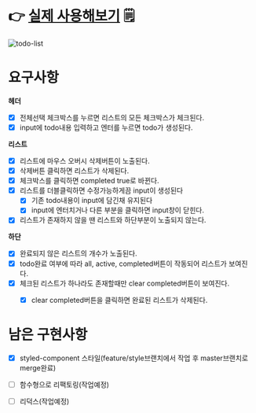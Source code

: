 # 👉 [실제 사용해보기](https://optimistic-bohr-d94ba9.netlify.app/) 🗒

![todo-list](https://user-images.githubusercontent.com/35885674/97123670-381af980-1770-11eb-9ec6-0a61005dae95.gif)


# 요구사항

**헤더**
- [x] 전체선택 체크박스를 누르면 리스트의 모든 체크박스가 체크된다.
- [x] input에 todo내용 입력하고 엔터를 누르면 todo가 생성된다.

**리스트**
- [x] 리스트에 마우스 오버시 삭제버튼이 노출된다.
- [x] 삭제버튼 클릭하면 리스트가 삭제된다.
- [x] 체크박스를 클릭하면 completed true로 바뀐다.
- [x] 리스트를 더블클릭하면 수정가능하게끔 input이 생성된다
    - [x] 기존 todo내용이 input에 담긴채 유지된다
    - [x] input에 엔터치거나 다른 부분을 클릭하면 input창이 닫힌다.
- [x] 리스트가 존재하지 않을 땐 리스트와 하단부분이 노출되지 않는다. 

**하단**
- [x] 완료되지 않은 리스트의 개수가 노출된다.
- [x] todo완료 여부에 따라 all, active, completed버튼이 작동되어 리스트가 보여진다.
- [x] 체크된 리스트가 하나라도 존재할때만 clear completed버튼이 보여진다.
    - [x] clear completed버튼을 클릭하면 완료된 리스트가 삭제된다.


# 남은 구현사항
- [x] styled-component 스타일(feature/style브랜치에서 작업 후 master브랜치로 merge완료)
- [ ] 함수형으로 리팩토링(작업예정)
- [ ] 리덕스(작업예정)

